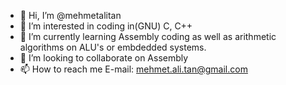 - 👋 Hi, I’m @mehmetalitan
- 👀 I’m interested in coding in(GNU) C, C++
- 🌱 I’m currently learning Assembly coding as well as arithmetic algorithms on ALU's or embdedded systems.
- 💞️ I’m looking to collaborate on Assembly
- 📫 How to reach me E-mail: mehmet.ali.tan@gmail.com

<!---
mehmetalitan/mehmetalitan is a ✨ special ✨ repository because its `README.md` (this file) appears on your GitHub profile.
You can click the Preview link to take a look at your changes.
--->
